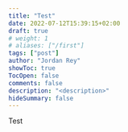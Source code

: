 ```yaml
---
title: "Test"
date: 2022-07-12T15:39:15+02:00
draft: true
# weight: 1
# aliases: ["/first"]
tags: ["post"]
author: "Jordan Rey"
showToc: true
TocOpen: false
comments: false
description: "<description>"
hideSummary: false
---
```


Test
